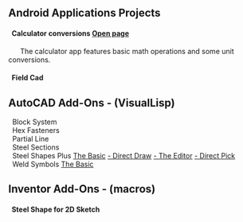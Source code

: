## **Android Applications Projects**  
#### &nbsp; **Calculator conversions**  [Open page](https://michelvilleneuve.github.io/CalcConv/)  
&nbsp; &nbsp; &nbsp;  The calculator app features basic math operations and some unit conversions.  
#### &nbsp; **Field Cad**

## **AutoCAD Add-Ons** - (VisualLisp)
&nbsp; Block System  
&nbsp; Hex Fasteners  
&nbsp; Partial Line  
&nbsp; Steel Sections  
&nbsp; Steel Shapes Plus [The Basic](https://addcom.github.io/Structural-Steel-Shape/) [- Direct Draw](https://addcom.github.io/Steel-Shape-Plus-Direct-Draw/) [- The Editor](https://addcom.github.io/Steel-Shape-Plus-Editor/) [- Direct Pick](https://addcom.github.io/Steel-Shape-Plus-Direct-Pick/)  
&nbsp; Weld Symbols  [The Basic](https://addcom.github.io/WeldSymbols/)  

## **Inventor Add-Ons** - (macros)  
#### &nbsp; Steel Shape for 2D Sketch  
